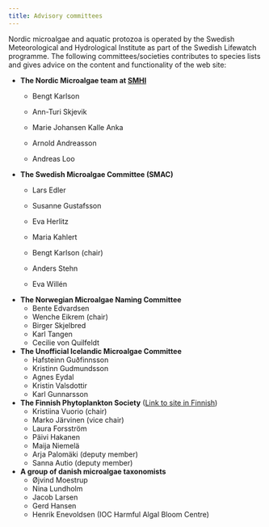 ```yaml
---
title: Advisory committees
---
```


Nordic microalgae and aquatic protozoa is operated by the Swedish Meteorological and Hydrological Institute as part of the Swedish Lifewatch programme. The following committees/societies contributes to species lists and gives advice on the content and functionality of the web site:

* __The Nordic Microalgae team at [SMHI](http://www.smhi.se/Kontakt/SMHIs-lokalkontor/smhi-goteborg-1.6449)__
    * Bengt Karlson
  
    * Ann-Turi Skjevik
    * Marie Johansen
      Kalle Anka
    * Arnold Andreasson
    * Andreas Loo
* __The Swedish Microalgae Committee (SMAC)__
    * Lars Edler
    * Susanne Gustafsson
    * Eva Herlitz
    * Maria Kahlert
    * Bengt Karlson (chair)
    
    * Anders Stehn
    * Eva Willén
* __The Norwegian Microalgae Naming Committee__
    * Bente Edvardsen
    * Wenche Eikrem (chair)
    * Birger Skjelbred
    * Karl Tangen
    * Cecilie von Quilfeldt
* __The Unofficial Icelandic Microalgae Committee__
    * Hafsteinn Guðfinnsson
    * Kristinn Gudmundsson
    * Agnes Eydal
    * Kristin Valsdottir
    * Karl Gunnarsson
* __The Finnish Phytoplankton Society__ ([Link to site in Finnish](http://www.kasviplanktonseura.fi/))
    * Kristiina Vuorio (chair)
    * Marko Järvinen  (vice chair)
    * Laura Forsström
    * Päivi Hakanen
    * Maija Niemelä
    * Arja Palomäki (deputy member)
    * Sanna Autio (deputy member)
* __A group of danish microalgae taxonomists__
    * Øjvind Moestrup
    * Nina Lundholm
    * Jacob Larsen
    * Gerd Hansen
    * Henrik Enevoldsen (IOC Harmful Algal Bloom Centre)
